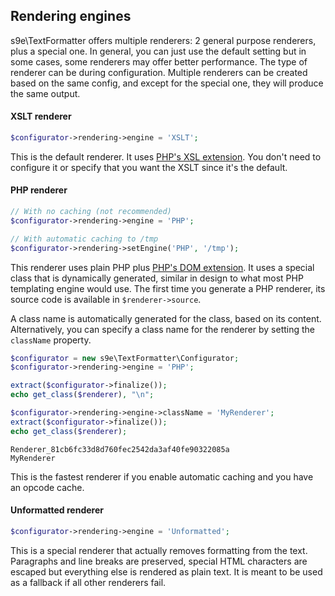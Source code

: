 ## Rendering engines

s9e\TextFormatter offers multiple renderers: 2 general purpose renderers, plus a special one. In general, you can just use the default setting but in some cases, some renderers may offer better performance. The type of renderer can be during configuration. Multiple renderers can be created based on the same config, and except for the special one, they will produce the same output.

#### XSLT renderer

```php
$configurator->rendering->engine = 'XSLT';
```

This is the default renderer. It uses [PHP's XSL extension](http://php.net/manual/en/book.xsl.php). You don't need to configure it or specify that you want the XSLT since it's the default.

#### PHP renderer

```php
// With no caching (not recommended)
$configurator->rendering->engine = 'PHP';

// With automatic caching to /tmp
$configurator->rendering->setEngine('PHP', '/tmp');
```

This renderer uses plain PHP plus [PHP's DOM extension](http://www.php.net/manual/en/book.dom.php). It uses a special class that is dynamically generated, similar in design to what most PHP templating engine would use. The first time you generate a PHP renderer, its source code is available in `$renderer->source`.

A class name is automatically generated for the class, based on its content. Alternatively, you can specify a class name for the renderer by setting the `className` property.

```php
$configurator = new s9e\TextFormatter\Configurator;
$configurator->rendering->engine = 'PHP';

extract($configurator->finalize());
echo get_class($renderer), "\n";

$configurator->rendering->engine->className = 'MyRenderer';
extract($configurator->finalize());
echo get_class($renderer);
```
```
Renderer_81cb6fc33d8d760fec2542da3af40fe90322085a
MyRenderer
```

This is the fastest renderer if you enable automatic caching and you have an opcode cache.

#### Unformatted renderer

```php
$configurator->rendering->engine = 'Unformatted';
```

This is a special renderer that actually removes formatting from the text. Paragraphs and line breaks are preserved, special HTML characters are escaped but everything else is rendered as plain text. It is meant to be used as a fallback if all other renderers fail.
